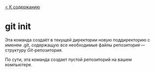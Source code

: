 [< К содержанию](../readme.md)

# git init

 Эта команда создаёт в текущей директории новую поддиректорию с именем .git, содержащую все необходимые файлы репозитория — структуру *Git*-репозитория.

По сути, эта команда создает пустой репозиторий на вашем компьютере.